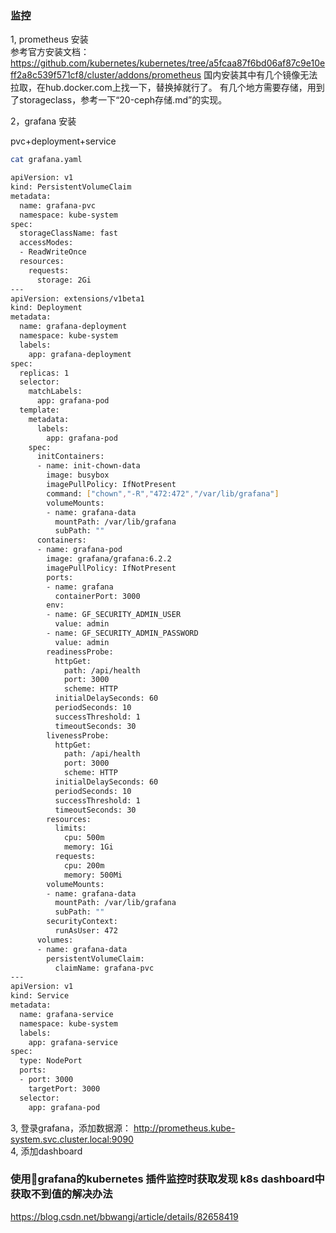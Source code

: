 ### 监控

1, prometheus 安装  
参考官方安装文档：  
https://github.com/kubernetes/kubernetes/tree/a5fcaa87f6bd06af87c9e10eff2a8c539f571cf8/cluster/addons/prometheus
国内安装其中有几个镜像无法拉取，在hub.docker.com上找一下，替换掉就行了。 有几个地方需要存储，用到了storageclass，参考一下“20-ceph存储.md”的实现。  

2，grafana 安装

pvc+deployment+service
```bash
cat grafana.yaml

apiVersion: v1
kind: PersistentVolumeClaim
metadata:
  name: grafana-pvc
  namespace: kube-system
spec:
  storageClassName: fast
  accessModes:
  - ReadWriteOnce
  resources:
    requests:
      storage: 2Gi
---
apiVersion: extensions/v1beta1
kind: Deployment
metadata:
  name: grafana-deployment
  namespace: kube-system
  labels:
    app: grafana-deployment
spec:
  replicas: 1
  selector:
    matchLabels:
      app: grafana-pod
  template:
    metadata:
      labels:
        app: grafana-pod
    spec:
      initContainers:
      - name: init-chown-data
        image: busybox
        imagePullPolicy: IfNotPresent
        command: ["chown","-R","472:472","/var/lib/grafana"]
        volumeMounts:
        - name: grafana-data
          mountPath: /var/lib/grafana
          subPath: ""
      containers:
      - name: grafana-pod
        image: grafana/grafana:6.2.2
        imagePullPolicy: IfNotPresent
        ports:
        - name: grafana
          containerPort: 3000
        env:
        - name: GF_SECURITY_ADMIN_USER
          value: admin
        - name: GF_SECURITY_ADMIN_PASSWORD
          value: admin
        readinessProbe:
          httpGet:
            path: /api/health
            port: 3000
            scheme: HTTP
          initialDelaySeconds: 60
          periodSeconds: 10
          successThreshold: 1
          timeoutSeconds: 30
        livenessProbe:
          httpGet:
            path: /api/health
            port: 3000
            scheme: HTTP
          initialDelaySeconds: 60
          periodSeconds: 10
          successThreshold: 1
          timeoutSeconds: 30
        resources:
          limits:
            cpu: 500m
            memory: 1Gi
          requests:
            cpu: 200m
            memory: 500Mi
        volumeMounts:
        - name: grafana-data
          mountPath: /var/lib/grafana
          subPath: ""
        securityContext:
          runAsUser: 472
      volumes:
      - name: grafana-data
        persistentVolumeClaim:
          claimName: grafana-pvc
---
apiVersion: v1
kind: Service
metadata:
  name: grafana-service
  namespace: kube-system
  labels:
    app: grafana-service
spec:
  type: NodePort
  ports:
  - port: 3000
    targetPort: 3000
  selector:
    app: grafana-pod
```

3, 登录grafana，添加数据源： http://prometheus.kube-system.svc.cluster.local:9090  
4, 添加dashboard  


### 使用grafana的kubernetes 插件监控时获取发现 k8s dashboard中获取不到值的解决办法
https://blog.csdn.net/bbwangj/article/details/82658419
